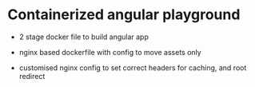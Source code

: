 # Containerized angular playground

- 2 stage docker file to build angular app

- nginx based dockerfile with config to move assets only

- customised nginx config to set correct headers for caching, and root redirect
